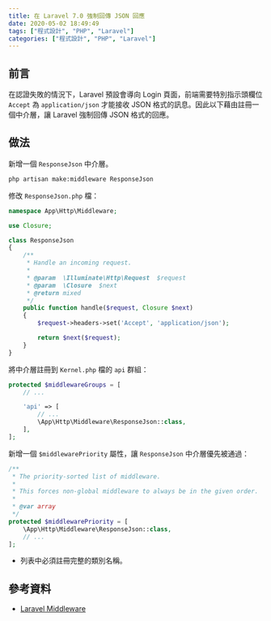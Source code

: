 ```yaml
---
title: 在 Laravel 7.0 強制回傳 JSON 回應
date: 2020-05-02 18:49:49
tags: ["程式設計", "PHP", "Laravel"]
categories: ["程式設計", "PHP", "Laravel"]
---
```


## 前言

在認證失敗的情況下，Laravel 預設會導向 Login 頁面，前端需要特別指示頭欄位 `Accept` 為 `application/json` 才能接收 JSON 格式的訊息。因此以下藉由註冊一個中介層，讓 Laravel 強制回傳 JSON 格式的回應。

## 做法

新增一個 `ResponseJson` 中介層。

```bash
php artisan make:middleware ResponseJson
```

修改 `ResponseJson.php` 檔：

```php
namespace App\Http\Middleware;

use Closure;

class ResponseJson
{
    /**
     * Handle an incoming request.
     *
     * @param  \Illuminate\Http\Request  $request
     * @param  \Closure  $next
     * @return mixed
     */
    public function handle($request, Closure $next)
    {
        $request->headers->set('Accept', 'application/json');

        return $next($request);
    }
}
```

將中介層註冊到 `Kernel.php` 檔的 `api` 群組：

```php
protected $middlewareGroups = [
    // ...

    'api' => [
        // ...
        \App\Http\Middleware\ResponseJson::class,
    ],
];
```

新增一個 `$middlewarePriority` 屬性，讓 `ResponseJson` 中介層優先被通過：

```php
/**
 * The priority-sorted list of middleware.
 *
 * This forces non-global middleware to always be in the given order.
 *
 * @var array
 */
protected $middlewarePriority = [
    \App\Http\Middleware\ResponseJson::class,
    // ...
];
```

- 列表中必須註冊完整的類別名稱。

## 參考資料

- [Laravel Middleware](https://laravel.com/docs/master/middleware)
